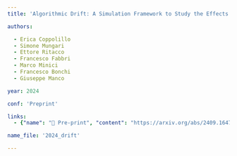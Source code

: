 ```yaml
---
title: 'Algorithmic Drift: A Simulation Framework to Study the Effects of Recommender Systems on User Preferences'

authors:

  - Erica Coppolillo
  - Simone Mungari
  - Ettore Ritacco
  - Francesco Fabbri
  - Marco Minici
  - Francesco Bonchi
  - Giuseppe Manco

year: 2024

conf: 'Preprint'

links:
  - {"name": "📄 Pre-print", "content": "https://arxiv.org/abs/2409.16478"}

name_file: '2024_drift'

---
```



